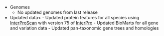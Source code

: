 
- Genomes
    - No updated genomes from last release
- Updated data<
	  - Updated protein features for all species using [InterProScan](http://www.ebi.ac.uk/interpro/search/sequence-search) with version 75 of [InterPro](https://www.ebi.ac.uk/interpro/)
		- Updated BioMarts for all gene and variation data
		- Updated pan-taxonomic gene trees and homologies
